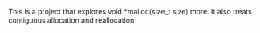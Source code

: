 This is a project that explores void *malloc(size_t size) more.
It also treats contiguous allocation and reallocation
